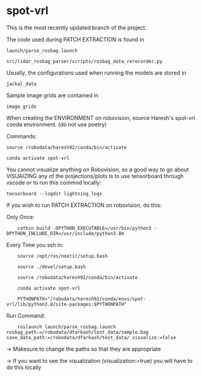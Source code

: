 # spot-vrl
This is the most recently updated branch of the project.

The code used during PATCH EXTRACTION is found in 

    launch/parse_rosbag.launch
    
    src/lidar_rosbag_parser/scripts/rosbag_data_rerecorder.py

Usually, the configurations used when running the models are stored in 

    jackal_data
    
Sample image grids are contained in

    image_grids
    
    

When creating the ENVIRONMENT on robovision, source Haresh's spot-vrl conda environment. (do not use poetry)

  Commands:

    source /robodata/haresh92/conda/bin/activate

    conda activate spot-vrl
    
 You cannot visualize anything on Robovision, so a good way to go about VISUAIZING any of the projections/plots is to use tensorboard through vscode or to run this commnd locally:
 
    tensorboard --logdir lightning_logs
  
 If you wish to run PATCH EXTRACTION on robovision, do this:
 
 Only Once:
 
        catkin build -DPYTHON_EXECUTABLE=/usr/bin/python3 -DPYTHON_INCLUDE_DIR=/usr/include/python3.8m

 Every Time you ssh in:

        source /opt/ros/noetic/setup.bash

        source ./devel/setup.bash

        source /robodata/haresh92/conda/bin/activate

        conda activate spot-vrl

        PYTHONPATH="/robodata/haresh92/conda/envs/spot-vrl/lib/python3.8/site-packages:$PYTHONPATH"

Run Command:

        roslaunch launch/parse_rosbag.launch rosbag_path:=/robodata/dfarkash/test_data/sample.bag save_data_path:=/robodata/dfarkash/test_data/ visualize:=false
        
 -> Makesure to change the paths so that they are appropriate
 
 -> If you want to see the visualization (visualization:=true) you will have to do this locally
 


